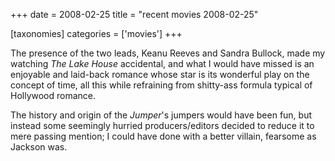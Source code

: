 +++
date = 2008-02-25
title = "recent movies 2008-02-25"

[taxonomies]
categories = ['movies']
+++

The presence of the two leads, Keanu Reeves and Sandra Bullock, made my
watching *The Lake House* accidental, and what I would have missed is an
enjoyable and laid-back romance whose star is its wonderful play on the
concept of time, all this while refraining from shitty-ass formula
typical of Hollywood romance.

The history and origin of the *Jumper*'s jumpers would have been fun,
but instead some seemingly hurried producers/editors decided to reduce
it to mere passing mention; I could have done with a better villain,
fearsome as Jackson was.
